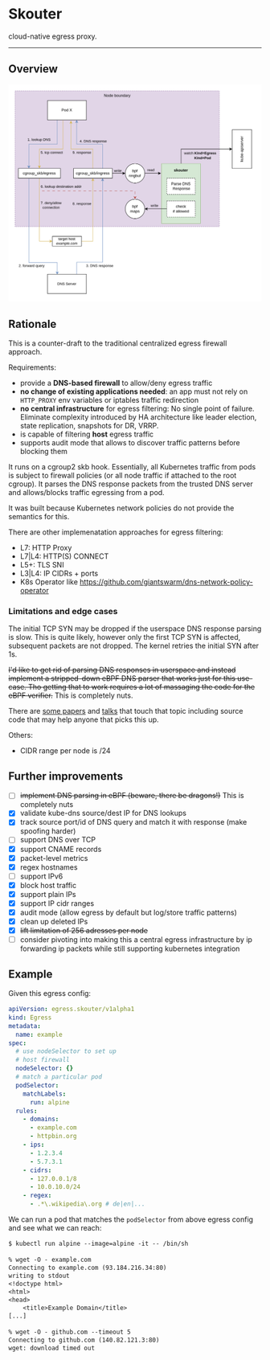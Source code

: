 # Skouter

cloud-native egress proxy.

---

## Overview

![overview](overview.png)

## Rationale

This is a counter-draft to the traditional centralized egress firewall approach.

Requirements:

- provide a **DNS-based firewall** to allow/deny egress traffic
- **no change of existing applications needed**: an app must not rely on `HTTP_PROXY` env variables or iptables traffic redirection
- **no central infrastructure** for egress filtering: No single point of failure. Eliminate complexity introduced by HA architecture like leader election, state replication, snapshots for DR, VRRP.
- is capable of filtering **host** egress traffic
- supports audit mode that allows to discover traffic patterns before blocking them

It runs on a cgroup2 skb hook. Essentially, all Kubernetes traffic from pods is subject to firewall policies (or all node traffic if attached to the root cgroup).
It parses the DNS response packets from the trusted DNS server and allows/blocks traffic egressing from a pod.

It was built because Kubernetes network policies do not provide the semantics for this.

There are other implemenatation approaches for egress filtering:

- L7: HTTP Proxy
- L7|L4: HTTP(S) CONNECT
- L5+: TLS SNI
- L3|L4: IP CIDRs + ports
- K8s Operator like https://github.com/giantswarm/dns-network-policy-operator

### Limitations and edge cases

The initial TCP SYN may be dropped if the userspace DNS response parsing is slow.
This is quite likely, however only the first TCP SYN is affected, subsequent packets are not dropped.
The kernel retries the initial SYN after 1s.

~~I'd like to get rid of parsing DNS responses in userspace and instead implement a stripped-down eBPF DNS parser that works just for this use-case. Tho getting that to work requires a lot of massaging the code for the eBPF verifier.~~ This is completely nuts.

There are [some papers](https://www.nlnetlabs.nl/downloads/publications/DNS-augmentation-with-eBPF.pdf) and [talks](https://www.nanog.org/news-stories/nanog-tv/nanog-81-webcast/xdperiments-tinkering-with-dns-and-xdp/) that touch that topic including source code that may help anyone that picks this up.

Others:

- CIDR range per node is /24

## Further improvements

- [ ] ~~implement DNS parsing in eBPF (beware, there be dragons!)~~ This is completely nuts
- [x] validate kube-dns source/dest IP for DNS lookups
- [x] track source port/id of DNS query and match it with response (make spoofing harder)
- [ ] support DNS over TCP
- [x] support CNAME records
- [x] packet-level metrics
- [x] regex hostnames
- [ ] support IPv6
- [x] block host traffic
- [x] support plain IPs
- [x] support IP cidr ranges
- [x] audit mode (allow egress by default but log/store traffic patterns)
- [x] clean up deleted IPs
- [x] ~~lift limitation of 256 adresses per node~~
- [ ] consider pivoting into making this a central egress infrastructure by ip forwarding ip packets while still supporting kubernetes integration

## Example

Given this egress config:

```yaml
apiVersion: egress.skouter/v1alpha1
kind: Egress
metadata:
  name: example
spec:
  # use nodeSelector to set up
  # host firewall
  nodeSelector: {}
  # match a particular pod
  podSelector:
    matchLabels:
      run: alpine
  rules:
    - domains:
      - example.com
      - httpbin.org
    - ips:
      - 1.2.3.4
      - 5.7.3.1
    - cidrs:
      - 127.0.0.1/8
      - 10.0.10.0/24
    - regex:
      - .*\.wikipedia\.org # de|en|...
```

We can run a pod that matches the `podSelector` from above egress config
and see what we can reach:

```shell
$ kubectl run alpine --image=alpine -it -- /bin/sh

% wget -O - example.com
Connecting to example.com (93.184.216.34:80)
writing to stdout
<!doctype html>
<html>
<head>
    <title>Example Domain</title>
[...]

% wget -O - github.com --timeout 5
Connecting to github.com (140.82.121.3:80)
wget: download timed out
```

